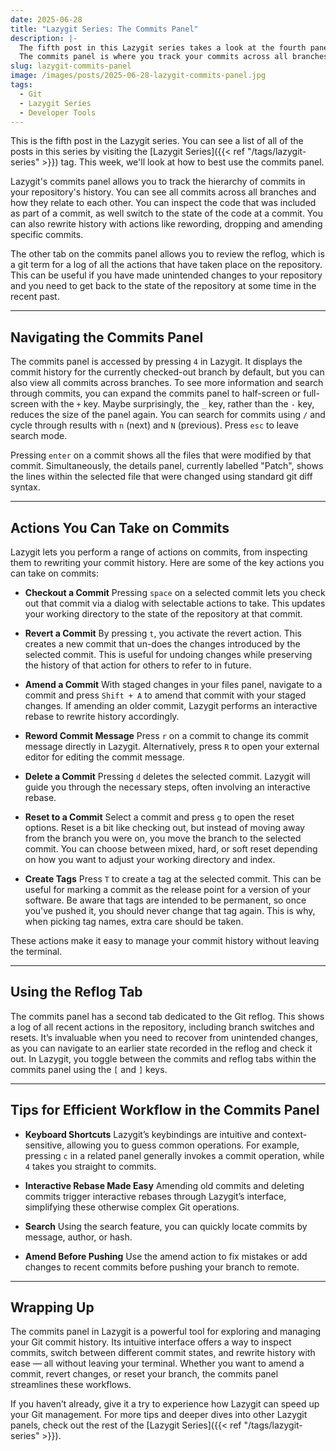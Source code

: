 ```yaml
---
date: 2025-06-28
title: "Lazygit Series: The Commits Panel"
description: |-
  The fifth post in this Lazygit series takes a look at the fourth panel in the application.
  The commits panel is where you track your commits across all branches and take action on individual commits in your history.
slug: lazygit-commits-panel
image: /images/posts/2025-06-28-lazygit-commits-panel.jpg
tags:
  - Git
  - Lazygit Series
  - Developer Tools
---
```


This is the fifth post in the Lazygit series.
You can see a list of all of the posts in this series by visiting the [Lazygit Series]({{< ref "/tags/lazygit-series" >}}) tag.
This week, we'll look at how to best use the commits panel.

Lazygit's commits panel allows you to track the hierarchy of commits in your repository's history.
You can see all commits across all branches and how they relate to each other.
You can inspect the code that was included as part of a commit, as well switch to the state of the code at a commit.
You can also rewrite history with actions like rewording, dropping and amending specific commits.

The other tab on the commits panel allows you to review the reflog, which is a git term for a log of all the actions that have taken place on the repository.
This can be useful if you have made unintended changes to your repository and you need to get back to the state of the repository at some time in the recent past.

---

## Navigating the Commits Panel

The commits panel is accessed by pressing `4` in Lazygit.
It displays the commit history for the currently checked-out branch by default, but you can also view all commits across branches.
To see more information and search through commits, you can expand the commits panel to half-screen or full-screen with the `+` key.
Maybe surprisingly, the `_` key, rather than the `-` key, reduces the size of the panel again.
You can search for commits using `/` and cycle through results with `n` (next) and `N` (previous).
Press `esc` to leave search mode.

Pressing `enter` on a commit shows all the files that were modified by that commit.
Simultaneously, the details panel, currently labelled "Patch", shows the lines within the selected file that were changed using standard git diff syntax.

---

## Actions You Can Take on Commits

Lazygit lets you perform a range of actions on commits, from inspecting them to rewriting your commit history.
Here are some of the key actions you can take on commits:

- **Checkout a Commit**
  Pressing `space` on a selected commit lets you check out that commit via a dialog with selectable actions to take.
  This updates your working directory to the state of the repository at that commit.

- **Revert a Commit**
  By pressing `t`, you activate the revert action.
  This creates a new commit that un-does the changes introduced by the selected commit.
  This is useful for undoing changes while preserving the history of that action for others to refer to in future.

- **Amend a Commit**
  With staged changes in your files panel, navigate to a commit and press `Shift + A` to amend that commit with your staged changes.
  If amending an older commit, Lazygit performs an interactive rebase to rewrite history accordingly.

- **Reword Commit Message**
  Press `r` on a commit to change its commit message directly in Lazygit.
  Alternatively, press `R` to open your external editor for editing the commit message.

- **Delete a Commit**
  Pressing `d` deletes the selected commit.
  Lazygit will guide you through the necessary steps, often involving an interactive rebase.

- **Reset to a Commit**
  Select a commit and press `g` to open the reset options.
  Reset is a bit like checking out, but instead of moving away from the branch you were on, you move the branch to the selected commit.
  You can choose between mixed, hard, or soft reset depending on how you want to adjust your working directory and index.

- **Create Tags**
  Press `T` to create a tag at the selected commit.
  This can be useful for marking a commit as the release point for a version of your software.
  Be aware that tags are intended to be permanent, so once you've pushed it, you should never change that tag again.
  This is why, when picking tag names, extra care should be taken.

These actions make it easy to manage your commit history without leaving the terminal.

---

## Using the Reflog Tab

The commits panel has a second tab dedicated to the Git reflog.
This shows a log of all recent actions in the repository, including branch switches and resets.
It’s invaluable when you need to recover from unintended changes, as you can navigate to an earlier state recorded in the reflog and check it out.
In Lazygit, you toggle between the commits and reflog tabs within the commits panel using the `[` and `]` keys.

---

## Tips for Efficient Workflow in the Commits Panel

- **Keyboard Shortcuts**
  Lazygit’s keybindings are intuitive and context-sensitive, allowing you to guess common operations.
  For example, pressing `c` in a related panel generally invokes a commit operation, while `4` takes you straight to commits.

- **Interactive Rebase Made Easy**
  Amending old commits and deleting commits trigger interactive rebases through Lazygit’s interface, simplifying these otherwise complex Git operations.

- **Search**
  Using the search feature, you can quickly locate commits by message, author, or hash.

- **Amend Before Pushing**
  Use the amend action to fix mistakes or add changes to recent commits before pushing your branch to remote.

---

## Wrapping Up

The commits panel in Lazygit is a powerful tool for exploring and managing your Git commit history.
Its intuitive interface offers a way to inspect commits, switch between different commit states, and rewrite history with ease — all without leaving your terminal.
Whether you want to amend a commit, revert changes, or reset your branch, the commits panel streamlines these workflows.

If you haven’t already, give it a try to experience how Lazygit can speed up your Git management.
For more tips and deeper dives into other Lazygit panels, check out the rest of the [Lazygit Series]({{< ref "/tags/lazygit-series" >}}).
